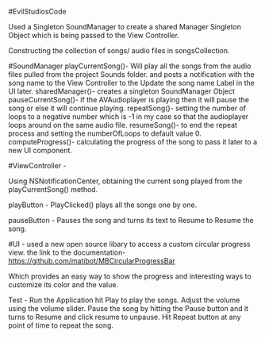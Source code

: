 #EvilStudiosCode

Used a Singleton SoundManager to create a shared Manager Singleton Object which is being passed to the View Controller. 

Constructing the collection of songs/ audio files in songsCollection. 

#SoundManager 
playCurrentSong()- 
Will play all the songs from the audio files pulled from the project Sounds folder. 
and posts a notification with the song name to the View Controller to the Update the song name Label in the UI later. 
sharedManager()- 
creates a singleton SoundManager Object
pauseCurrentSong()- 
if the AVAudioplayer is playing then it will pause the song or else it will continue playing. 
repeatSong()- 
setting the number of loops to a negative number which is -1 in my case so that the audioplayer loops around on the same audio file. 
resumeSong()-
to end the repeat process and setting the numberOfLoops to default value 0. 
computeProgress()- 
calculating the progress of the song to pass it later to a new UI component. 

#ViewController - 

Using NSNotificationCenter, obtaining the current song played from the playCurrentSong() method.

playButton - PlayClicked() plays all the songs one by one. 

pauseButton - Pauses the song and turns its text to Resume to Resume the song.

 
#UI - used a new open source libary to access a custom circular progress view. 
the link to the documentation- https://github.com/matibot/MBCircularProgressBar 

Which provides an easy way to show the progress and interesting ways to customize its color and the value.

Test - 
Run the Application hit Play to play the songs. Adjust the volume using the volume slider. Pause the song by hitting the Pause button and it turns to Resume and click resume to unpause. Hit Repeat button at any point of time to repeat the song. 


